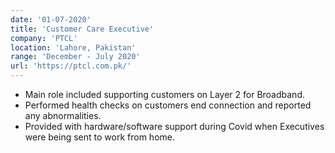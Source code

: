 ```yaml
---
date: '01-07-2020'
title: 'Customer Care Executive'
company: 'PTCL'
location: 'Lahore, Pakistan'
range: 'December - July 2020'
url: 'https://ptcl.com.pk/'
---
```


- Main role included supporting customers on Layer 2 for Broadband.
- Performed health checks on customers end connection and reported any abnormalities.
- Provided with hardware/software support during Covid when Executives were being sent to work from home.
